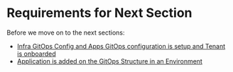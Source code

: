 # Requirements for Next Section
Before we move on to the next sections:

- [Infra GitOps Config and Apps GitOps configuration is setup and Tenant is onboarded](../for-delivery-engineers/gitops/creating-gitops-structure.md)
- [Application is added on the GitOps Structure in an Environment](../for-delivery-engineers/gitops/application-onboarding.md)

